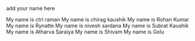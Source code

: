 add your name here

My name is ctrl raman
My name is chirag kaushik 
My name is Rohan Kumar
My name is Rynatte
My name is nivesh sardana
My name is Subrat Kaushik
My name is Atharva Saraiya
My name is Shivam 
My name is Golu
